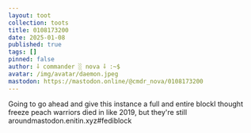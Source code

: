 ```yaml
---
layout: toot
collection: toots
title: 0108173200
date: 2025-01-08
published: true
tags: []
pinned: false
author: ⸸ commander ░ nova ⸸ :~$
avatar: /img/avatar/daemon.jpeg
mastodon: https://mastodon.online/@cmdr_nova/0108173200
---
```


Going to go ahead and give this instance a full and entire blockI thought freeze peach warriors died in like 2019, but they're still aroundmastodon.enitin.xyz#fediblock
